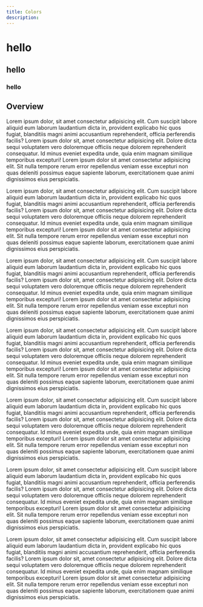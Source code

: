 ```yaml
---
title: Colors
description:
---
```


# hello
## hello
### hello


## Overview

Lorem ipsum dolor, sit amet consectetur adipisicing elit. Cum suscipit
labore aliquid eum laborum laudantium dicta in, provident explicabo hic
quos fugiat, blanditiis magni animi accusantium reprehenderit, officia
perferendis facilis? Lorem ipsum dolor sit, amet consectetur adipisicing
elit. Dolore dicta sequi voluptatem vero doloremque officiis neque
dolorem reprehenderit consequatur. Id minus eveniet expedita unde, quia
enim magnam similique temporibus excepturi! Lorem ipsum dolor sit amet
consectetur adipisicing elit. Sit nulla tempore rerum error repellendus
veniam esse excepturi non quas deleniti possimus eaque sapiente laborum,
exercitationem quae animi dignissimos eius perspiciatis.

Lorem ipsum dolor, sit amet consectetur adipisicing elit. Cum suscipit
labore aliquid eum laborum laudantium dicta in, provident explicabo hic
quos fugiat, blanditiis magni animi accusantium reprehenderit, officia
perferendis facilis? Lorem ipsum dolor sit, amet consectetur adipisicing
elit. Dolore dicta sequi voluptatem vero doloremque officiis neque
dolorem reprehenderit consequatur. Id minus eveniet expedita unde, quia
enim magnam similique temporibus excepturi! Lorem ipsum dolor sit amet
consectetur adipisicing elit. Sit nulla tempore rerum error repellendus
veniam esse excepturi non quas deleniti possimus eaque sapiente laborum,
exercitationem quae animi dignissimos eius perspiciatis.

Lorem ipsum dolor, sit amet consectetur adipisicing elit. Cum suscipit
labore aliquid eum laborum laudantium dicta in, provident explicabo hic
quos fugiat, blanditiis magni animi accusantium reprehenderit, officia
perferendis facilis? Lorem ipsum dolor sit, amet consectetur adipisicing
elit. Dolore dicta sequi voluptatem vero doloremque officiis neque
dolorem reprehenderit consequatur. Id minus eveniet expedita unde, quia
enim magnam similique temporibus excepturi! Lorem ipsum dolor sit amet
consectetur adipisicing elit. Sit nulla tempore rerum error repellendus
veniam esse excepturi non quas deleniti possimus eaque sapiente laborum,
exercitationem quae animi dignissimos eius perspiciatis.

Lorem ipsum dolor, sit amet consectetur adipisicing elit. Cum suscipit
labore aliquid eum laborum laudantium dicta in, provident explicabo hic
quos fugiat, blanditiis magni animi accusantium reprehenderit, officia
perferendis facilis? Lorem ipsum dolor sit, amet consectetur adipisicing
elit. Dolore dicta sequi voluptatem vero doloremque officiis neque
dolorem reprehenderit consequatur. Id minus eveniet expedita unde, quia
enim magnam similique temporibus excepturi! Lorem ipsum dolor sit amet
consectetur adipisicing elit. Sit nulla tempore rerum error repellendus
veniam esse excepturi non quas deleniti possimus eaque sapiente laborum,
exercitationem quae animi dignissimos eius perspiciatis.

Lorem ipsum dolor, sit amet consectetur adipisicing elit. Cum suscipit
labore aliquid eum laborum laudantium dicta in, provident explicabo hic
quos fugiat, blanditiis magni animi accusantium reprehenderit, officia
perferendis facilis? Lorem ipsum dolor sit, amet consectetur adipisicing
elit. Dolore dicta sequi voluptatem vero doloremque officiis neque
dolorem reprehenderit consequatur. Id minus eveniet expedita unde, quia
enim magnam similique temporibus excepturi! Lorem ipsum dolor sit amet
consectetur adipisicing elit. Sit nulla tempore rerum error repellendus
veniam esse excepturi non quas deleniti possimus eaque sapiente laborum,
exercitationem quae animi dignissimos eius perspiciatis.

Lorem ipsum dolor, sit amet consectetur adipisicing elit. Cum suscipit
labore aliquid eum laborum laudantium dicta in, provident explicabo hic
quos fugiat, blanditiis magni animi accusantium reprehenderit, officia
perferendis facilis? Lorem ipsum dolor sit, amet consectetur adipisicing
elit. Dolore dicta sequi voluptatem vero doloremque officiis neque
dolorem reprehenderit consequatur. Id minus eveniet expedita unde, quia
enim magnam similique temporibus excepturi! Lorem ipsum dolor sit amet
consectetur adipisicing elit. Sit nulla tempore rerum error repellendus
veniam esse excepturi non quas deleniti possimus eaque sapiente laborum,
exercitationem quae animi dignissimos eius perspiciatis.

Lorem ipsum dolor, sit amet consectetur adipisicing elit. Cum suscipit
labore aliquid eum laborum laudantium dicta in, provident explicabo hic
quos fugiat, blanditiis magni animi accusantium reprehenderit, officia
perferendis facilis? Lorem ipsum dolor sit, amet consectetur adipisicing
elit. Dolore dicta sequi voluptatem vero doloremque officiis neque
dolorem reprehenderit consequatur. Id minus eveniet expedita unde, quia
enim magnam similique temporibus excepturi! Lorem ipsum dolor sit amet
consectetur adipisicing elit. Sit nulla tempore rerum error repellendus
veniam esse excepturi non quas deleniti possimus eaque sapiente laborum,
exercitationem quae animi dignissimos eius perspiciatis.

